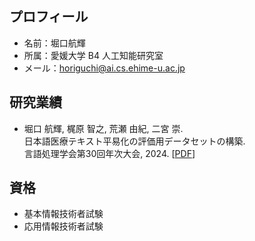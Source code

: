 ## プロフィール
* 名前：堀口航輝
* 所属：愛媛大学 B4 人工知能研究室
* メール：horiguchi@ai.cs.ehime-u.ac.jp

## 研究業績
* 堀口 航輝, 梶原 智之, 荒瀬 由紀, 二宮 崇.  
  日本語医療テキスト平易化の評価用データセットの構築.  
  言語処理学会第30回年次大会, 2024. [[PDF](https://anlp.jp/proceedings/annual_meeting/2024/pdf_dir/P1-21.pdf)]

## 資格
* 基本情報技術者試験
* 応用情報技術者試験

